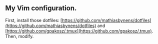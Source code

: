## My Vim configuration.
First, install those dotfiles: [https://github.com/mathiasbynens/dotfiles](https://github.com/mathiasbynens/dotfiles) and [https://github.com/gpakosz/.tmux](https://github.com/gpakosz/.tmux).
Then, modify.
